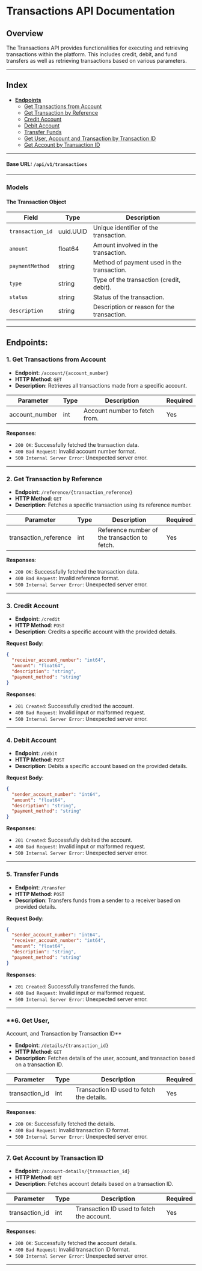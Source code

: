 # Transactions API Documentation

## Overview

The Transactions API provides functionalities for executing and retrieving transactions within the platform. This
includes credit, debit, and fund transfers as well as retrieving transactions based on various parameters.

---

## Index

- **[Endpoints](#endpoints)**
    - [Get Transactions from Account](#1-get-transactions-from-account)
    - [Get Transaction by Reference](#2-get-transaction-by-reference)
    - [Credit Account](#3-credit-account)
    - [Debit Account](#4-debit-account)
    - [Transfer Funds](#5-transfer-funds)
    - [Get User, Account and Transaction by Transaction ID](#6-get-user-account-and-transaction-by-transaction-id)
    - [Get Account by Transaction ID](#7-get-account-by-transaction-id)

---

#### **Base URL**: `/api/v1/transactions`

---

### **Models**

#### <a name="the-transaction-object"></a>**The Transaction Object**

| Field            | Type      | Description                                |
|------------------|-----------|--------------------------------------------|
| `transaction_id` | uuid.UUID | Unique identifier of the transaction.      |
| `amount`         | float64   | Amount involved in the transaction.        |
| `paymentMethod`  | string    | Method of payment used in the transaction. |
| `type`           | string    | Type of the transaction (credit, debit).   |
| `status`         | string    | Status of the transaction.                 |
| `description`    | string    | Description or reason for the transaction. |

---

## <a name="endpoints"></a>**Endpoints**:

### <a name="1-get-transactions-from-account"></a>**1. Get Transactions from Account**

- **Endpoint**: `/account/{account_number}`
- **HTTP Method**: `GET`
- **Description**: Retrieves all transactions made from a specific account.

| Parameter      | Type | Description                   | Required |
|----------------|------|-------------------------------|----------|
| account_number | int  | Account number to fetch from. | Yes      |

**Responses**:

- `200 OK`: Successfully fetched the transaction data.
- `400 Bad Request`: Invalid account number format.
- `500 Internal Server Error`: Unexpected server error.

---

### <a name="2-get-transaction-by-reference"></a>**2. Get Transaction by Reference**

- **Endpoint**: `/reference/{transaction_reference}`
- **HTTP Method**: `GET`
- **Description**: Fetches a specific transaction using its reference number.

| Parameter             | Type | Description                                   | Required |
|-----------------------|------|-----------------------------------------------|----------|
| transaction_reference | int  | Reference number of the transaction to fetch. | Yes      |

**Responses**:

- `200 OK`: Successfully fetched the transaction data.
- `400 Bad Request`: Invalid reference format.
- `500 Internal Server Error`: Unexpected server error.

---

### <a name="3-credit-account"></a>**3. Credit Account**

- **Endpoint**: `/credit`
- **HTTP Method**: `POST`
- **Description**: Credits a specific account with the provided details.

**Request Body**:

```json
{
  "receiver_account_number": "int64",
  "amount": "float64",
  "description": "string",
  "payment_method": "string"
}
```

**Responses**:

- `201 Created`: Successfully credited the account.
- `400 Bad Request`: Invalid input or malformed request.
- `500 Internal Server Error`: Unexpected server error.

---

### <a name="4-debit-account"></a>**4. Debit Account**

- **Endpoint**: `/debit`
- **HTTP Method**: `POST`
- **Description**: Debits a specific account based on the provided details.

**Request Body**:

```json
{
  "sender_account_number": "int64",
  "amount": "float64",
  "description": "string",
  "payment_method": "string"
}
```

**Responses**:

- `201 Created`: Successfully debited the account.
- `400 Bad Request`: Invalid input or malformed request.
- `500 Internal Server Error`: Unexpected server error.

---

### <a name="5-transfer-funds"></a>**5. Transfer Funds**

- **Endpoint**: `/transfer`
- **HTTP Method**: `POST`
- **Description**: Transfers funds from a sender to a receiver based on provided details.

**Request Body**:

```json
{
  "sender_account_number": "int64",
  "receiver_account_number": "int64",
  "amount": "float64",
  "description": "string",
  "payment_method": "string"
}
```

**Responses**:

- `201 Created`: Successfully transferred the funds.
- `400 Bad Request`: Invalid input or malformed request.
- `500 Internal Server Error`: Unexpected server error.

---

### <a name="6-get-user-account-and-transaction-by-transaction-id"></a>**6. Get User,

Account, and Transaction by Transaction ID**

- **Endpoint**: `/details/{transaction_id}`
- **HTTP Method**: `GET`
- **Description**: Fetches details of the user, account, and transaction based on a transaction ID.

| Parameter      | Type | Description                               | Required |
|----------------|------|-------------------------------------------|----------|
| transaction_id | int  | Transaction ID used to fetch the details. | Yes      |

**Responses**:

- `200 OK`: Successfully fetched the details.
- `400 Bad Request`: Invalid transaction ID format.
- `500 Internal Server Error`: Unexpected server error.

---

### <a name="7-get-account-by-transaction-id"></a>**7. Get Account by Transaction ID**

- **Endpoint**: `/account-details/{transaction_id}`
- **HTTP Method**: `GET`
- **Description**: Fetches account details based on a transaction ID.

| Parameter      | Type | Description                               | Required |
|----------------|------|-------------------------------------------|----------|
| transaction_id | int  | Transaction ID used to fetch the account. | Yes      |

**Responses**:

- `200 OK`: Successfully fetched the account details.
- `400 Bad Request`: Invalid transaction ID format.
- `500 Internal Server Error`: Unexpected server error.

---

